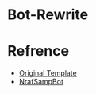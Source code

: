 ﻿# Bot-Rewrite
 
 # Refrence
* [Original Template](https://github.com/RaZegame/bot-template-ts)
* [NrafSampBot](https://github.com/NRAF13/SampBotNraf)

